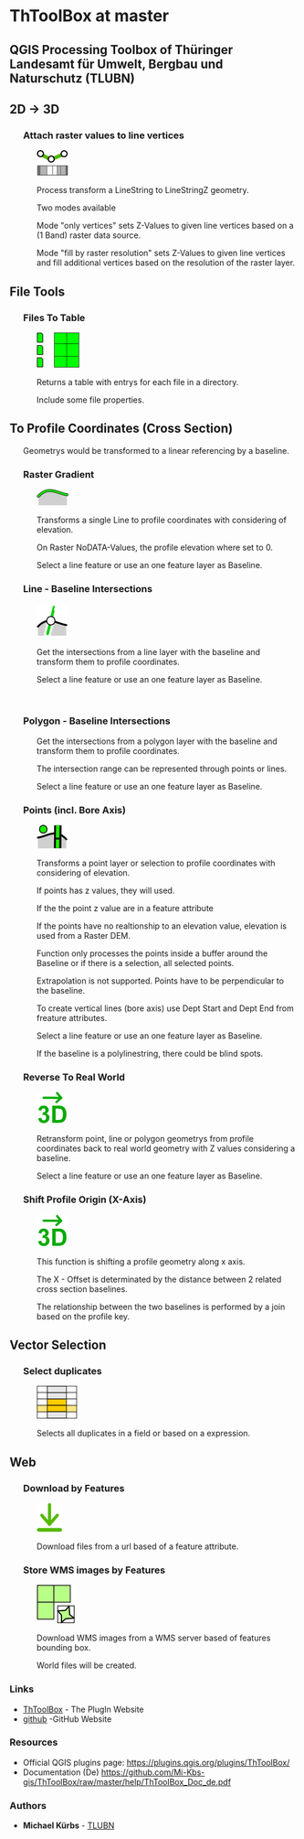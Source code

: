 # ThToolBox at master


## QGIS Processing Toolbox of Thüringer Landesamt für Umwelt, Bergbau und Naturschutz (TLUBN)
<h2>2D -> 3D</h2>
<ol>
<h3>Attach raster values to line vertices</h3>
<ol>
<p><a target="_blank" rel="noopener noreferrer" href="https://github.com/Mi-Kbs-gis/ThToolBox/blob/master/icons/AttachZvalOnLine_Logo.png"><img src="https://github.com/Mi-Kbs-gis/ThToolBox/blob/master/icons/AttachZvalOnLine_Logo.png" alt="" data-canonical-src="https://github.com/Mi-Kbs-gis/ThToolBox/blob/master/icons/AttachZvalOnLine_Logo.png" style="max-width:100%;"></a></p>
<p>Process transform a LineString to LineStringZ geometry.</p>
<p>Two modes available</p>
<p>Mode "only vertices" sets Z-Values to given line vertices based on a (1 Band) raster data source.</p>
<p>Mode "fill by raster resolution" sets Z-Values to given line vertices and fill additional vertices based on the resolution of the raster layer.</p>
</ol>
</ol>
<h2>File Tools</h2>
<ol>
<h3>Files To Table</h3>
<ol>
<p><a target="_blank" rel="noopener noreferrer" href="https://github.com/Mi-Kbs-gis/ThToolBox/blob/master/icons/Files2Table_Logo.png"><img src="https://github.com/Mi-Kbs-gis/ThToolBox/blob/master/icons/Files2Table_Logo.png" alt="" data-canonical-src="https://github.com/Mi-Kbs-gis/ThToolBox/blob/master/icons/Files2Table_Logo.png" style="max-width:100%;"></a></p>
<p>Returns a table with entrys for each file in a directory.</p>
<p>Include some file properties.</p>
</ol>
</ol>
<h2>To Profile Coordinates (Cross Section)</h2>
<ol>
<p>Geometrys would be transformed to a linear referencing by a baseline.</p>

<h3>Raster Gradient</h3>
<ol>
<p><a target="_blank" rel="noopener noreferrer" href="https://github.com/Mi-Kbs-gis/ThToolBox/blob/master/icons/TransformToProfil_Gradient_Logo.png"><img src="https://github.com/Mi-Kbs-gis/ThToolBox/blob/master/icons/TransformToProfil_Gradient_Logo.png" alt="" data-canonical-src="https://github.com/Mi-Kbs-gis/ThToolBox/blob/master/icons/TransformToProfil_Gradient_Logo.png" style="max-width:100%;"></a></p>
<p>Transforms a single Line to profile coordinates with considering of elevation.</p>
<p>On Raster NoDATA-Values, the profile elevation where set to 0.</p>
<p>Select a line feature or use an one feature layer as Baseline.</p>
</ol>
<h3>Line - Baseline Intersections</h3>
<ol>
<p><a target="_blank" rel="noopener noreferrer" href="https://github.com/Mi-Kbs-gis/ThToolBox/blob/master/icons/TransformToProfil_LineIntersection_Logo.png"><img src="https://github.com/Mi-Kbs-gis/ThToolBox/blob/master/icons/TransformToProfil_LineIntersection_Logo.png" alt="" data-canonical-src="https://github.com/Mi-Kbs-gis/ThToolBox/blob/master/icons/TransformToProfil_LineIntersection_Logo.png" style="max-width:100%;"></a></p>
<p>Get the intersections from a line layer with the baseline and transform them to profile coordinates.</p>
<p>Select a line feature or use an one feature layer as Baseline.</p>
</ol>
<p><a target="_blank" rel="noopener noreferrer" href="https://github.com/Mi-Kbs-gis/ThToolBox/blob/master/icons/ 	TransformToProfil_PolygonIntersection_Logo.png"><img src="https://github.com/Mi-Kbs-gis/ThToolBox/blob/master/icons/ 	TransformToProfil_PolygonIntersection_Logo.png" alt="" data-canonical-src="https://github.com/Mi-Kbs-gis/ThToolBox/blob/master/icons/ 	TransformToProfil_PolygonIntersection_Logo.png" style="max-width:100%;"></a></p>
<h3>Polygon - Baseline Intersections</h3>
<ol>
<p>Get the intersections from a polygon layer with the baseline and transform them to profile coordinates.</p>
<p>The intersection range can be represented through points or lines.</p>
<p>Select a line feature or use an one feature layer as Baseline.</p>
</ol>
<h3>Points (incl. Bore Axis)</h3>
<ol>
<p><a target="_blank" rel="noopener noreferrer" href="https://github.com/Mi-Kbs-gis/ThToolBox/blob/master/icons/TransformToProfil_Points_Logo.png"><img src="https://github.com/Mi-Kbs-gis/ThToolBox/blob/master/icons/TransformToProfil_Points_Logo.png" alt="" data-canonical-src="https://github.com/Mi-Kbs-gis/ThToolBox/blob/master/icons/TransformToProfil_Points_Logo.png" style="max-width:100%;"></a></p>
<p>Transforms a point layer or selection to profile coordinates with considering of elevation.</p>
<p>If points has z values, they will used. </p>
<p>If the the point z value are in a feature attribute</p>
<p>If the points have no realtionship to an elevation value, elevation is used from a Raster DEM.</p>
<p>Function only processes the points inside a buffer around the Baseline or if there is a selection, all selected points.</p>
<p>Extrapolation is not supported. Points have to be perpendicular to the baseline.</p>
<p>To create vertical lines (bore axis) use Dept Start and Dept End from freature attributes.</p>
<p>Select a line feature or use an one feature layer as Baseline.</p>
<p>If the baseline is a polylinestring, there could be blind spots.</p>
</ol>
<h3>Reverse To Real World</h3>
<ol>
<p><a target="_blank" rel="noopener noreferrer" href="https://github.com/Mi-Kbs-gis/ThToolBox/blob/master/icons/TransformGeomFromProfileToRealWorld_Logo.png"><img src="https://github.com/Mi-Kbs-gis/ThToolBox/blob/master/icons/TransformGeomFromProfileToRealWorld_Logo.png" alt="" data-canonical-src="https://github.com/Mi-Kbs-gis/ThToolBox/blob/master/icons/TransformGeomFromProfileToRealWorld_Logo.png" style="max-width:100%;"></a></p>
<p>Retransform point, line or polygon geometrys from profile coordinates back to real world geometry with Z values considering a baseline.</p>
<p>Select a line feature or use an one feature layer as Baseline.</p>
</ol>
<h3>Shift Profile Origin (X-Axis)</h3>
<ol>
<p><a target="_blank" rel="noopener noreferrer" href="https://github.com/Mi-Kbs-gis/ThToolBox/blob/master/icons/TransformToProfil_ShiftProfileOrigin_Logo.png"><img src="https://github.com/Mi-Kbs-gis/ThToolBox/blob/master/icons/TransformGeomFromProfileToRealWorld_Logo.png" alt="" data-canonical-src="https://github.com/Mi-Kbs-gis/ThToolBox/blob/master/icons/TransformGeomFromProfileToRealWorld_Logo.png" style="max-width:100%;"></a></p>
<p>This function is shifting a profile geometry along x axis.</p>
<p>The X - Offset is determinated by the distance between 2 related cross section baselines.</p>
<p>The relationship between the two baselines is performed by a join based on the profile key.</p>
</ol>
</ol>
<h2>Vector Selection</h2>
<ol>
<h3>Select duplicates</h3>
<ol>
<p><a target="_blank" rel="noopener noreferrer" href="https://github.com/Mi-Kbs-gis/ThToolBox/blob/master/icons/SelectDuplicates_Logo.png"><img src="https://github.com/Mi-Kbs-gis/ThToolBox/blob/master/icons/SelectDuplicates_Logo.png" alt="" data-canonical-src="https://github.com/Mi-Kbs-gis/ThToolBox/blob/master/icons/SelectDuplicates_Logo.png" style="max-width:100%;"></a></p>
<p>Selects all duplicates in a field or based on a expression.</p>
</ol>
</ol>
<h2>Web</h2>
<ol>
<h3>Download by Features</h3>
<ol>
<p><a target="_blank" rel="noopener noreferrer" href="https://github.com/Mi-Kbs-gis/ThToolBox/blob/master/icons/DowmloadByFile_Logo.png"><img src="https://github.com/Mi-Kbs-gis/ThToolBox/blob/master/icons/DowmloadByFile_Logo.png" alt="" data-canonical-src="https://github.com/Mi-Kbs-gis/ThToolBox/blob/master/icons/DowmloadByFile_Logo.png" style="max-width:100%;"></a></p>
<p>Download files from a url based of a feature attribute.</p>
</ol>
<h3>Store WMS images by Features</h3>
<ol>
<p><a target="_blank" rel="noopener noreferrer" href="https://github.com/Mi-Kbs-gis/ThToolBox/blob/master/icons/StoreWMS_Logo.png"><img src="https://github.com/Mi-Kbs-gis/ThToolBox/blob/master/icons/StoreWMS_Logo.png" alt="" data-canonical-src="https://github.com/Mi-Kbs-gis/ThToolBox/blob/master/icons/StoreWMS_Logo.png" style="max-width:100%;"></a></p>
<p>Download WMS images from a WMS server based of features bounding box.</p>
<p>World files will be created.</p>
</ol>
</ol>

### Links
* [ThToolBox](https://plugins.qgis.org/plugins/ThToolBox/) - The PlugIn Website
* [github](https://github.com/Mi-Kbs-gis/ThToolBox) -GitHub Website

### Resources
<ul>
<li>Official QGIS plugins page: <a href="https://plugins.qgis.org/plugins/ThToolBox/" rel="nofollow">https://plugins.qgis.org/plugins/ThToolBox/</a></li>
<li>Documentation (De) <a href="https://github.com/Mi-Kbs-gis/ThToolBox/raw/master/help/ThToolBox_Doc_de.pdf" rel="nofollow">https://github.com/Mi-Kbs-gis/ThToolBox/raw/master/help/ThToolBox_Doc_de.pdf</a></li>
</ul>


### Authors

* **Michael Kürbs**  - [TLUBN](http://tlubn-thueringen.de)
